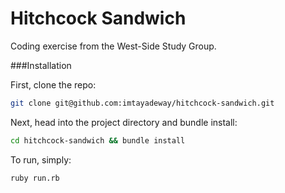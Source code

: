 Hitchcock Sandwich
==================

Coding exercise from the West-Side Study Group.

###Installation

First, clone the repo:

```bash
git clone git@github.com:imtayadeway/hitchcock-sandwich.git
```

Next, head into the project directory and bundle install:

```bash
cd hitchcock-sandwich && bundle install
```

To run, simply:

```bash
ruby run.rb
```
